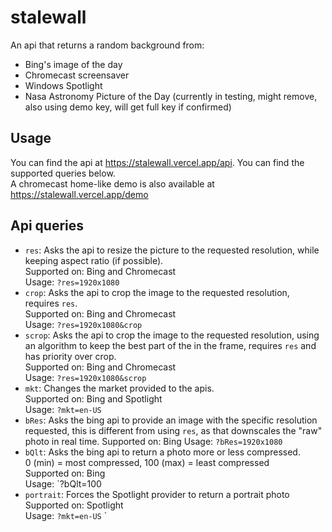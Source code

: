 
# stalewall
 An api that returns a random background from:
 - Bing's image of the day
 - Chromecast screensaver
 - Windows Spotlight
 - Nasa Astronomy Picture of the Day (currently in testing, might remove, also using demo key, will get full key if confirmed)

## Usage
You can find the api at https://stalewall.vercel.app/api. You can find the supported queries below.  
A chromecast home-like demo is also available at https://stalewall.vercel.app/demo 

## Api queries

- `res`: Asks the api to resize the picture to the requested resolution, while keeping aspect ratio (if possible).  
Supported on: Bing and Chromecast  
Usage: `?res=1920x1080`  
- `crop`: Asks the api to crop the image to the requested resolution, requires `res`.  
Supported on: Bing and Chromecast  
Usage: `?res=1920x1080&crop`  
- `scrop`: Asks the api to crop the image to the requested resolution, using an algorithm to keep the best part of the in the frame, requires `res` and has priority over crop.  
Supported on: Bing and Chromecast  
Usage: `?res=1920x1080&scrop`  
- `mkt`: Changes the market provided to the apis.  
Supported on: Bing and Spotlight  
Usage: `?mkt=en-US`  
- `bRes`: Asks the bing api to provide an image with the specific resolution requested, this is different from using `res`, as that downscales the "raw" photo in real time. 
Supported on: Bing
Usage: `?bRes=1920x1080`  
- `bQlt`: Asks the bing api to return a photo more or less compressed.  
0 (min) = most compressed, 100 (max) = least compressed   
Supported on: Bing   
Usage: `?bQlt=100
- `portrait`: Forces the Spotlight provider to return a portrait photo   
Supported on: Spotlight  
Usage: `?mkt=en-US`  `  
